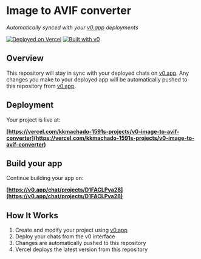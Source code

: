 # Image to AVIF converter

*Automatically synced with your [v0.app](https://v0.app) deployments*

[![Deployed on Vercel](https://img.shields.io/badge/Deployed%20on-Vercel-black?style=for-the-badge&logo=vercel)](https://vercel.com/kkmachado-1591s-projects/v0-image-to-avif-converter)
[![Built with v0](https://img.shields.io/badge/Built%20with-v0.app-black?style=for-the-badge)](https://v0.app/chat/projects/D1FACLPva28)

## Overview

This repository will stay in sync with your deployed chats on [v0.app](https://v0.app).
Any changes you make to your deployed app will be automatically pushed to this repository from [v0.app](https://v0.app).

## Deployment

Your project is live at:

**[https://vercel.com/kkmachado-1591s-projects/v0-image-to-avif-converter](https://vercel.com/kkmachado-1591s-projects/v0-image-to-avif-converter)**

## Build your app

Continue building your app on:

**[https://v0.app/chat/projects/D1FACLPva28](https://v0.app/chat/projects/D1FACLPva28)**

## How It Works

1. Create and modify your project using [v0.app](https://v0.app)
2. Deploy your chats from the v0 interface
3. Changes are automatically pushed to this repository
4. Vercel deploys the latest version from this repository